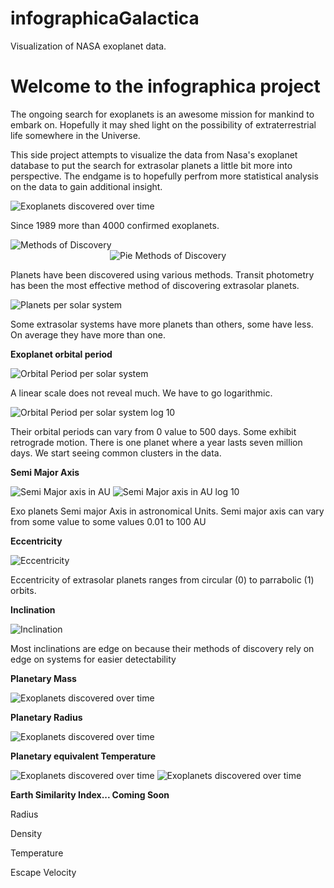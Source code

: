 # infographicaGalactica
Visualization of NASA exoplanet data.

<html>
  <h1> Welcome to the infographica project </h1>
  <p>The ongoing search for exoplanets is an awesome  mission for mankind to embark on. Hopefully it may shed light on the possibility of extraterrestrial life somewhere in the Universe.</p>
  <p>This side project attempts to visualize the data from Nasa's exoplanet database to put the search for extrasolar planets a little bit more into perspective. The endgame is to hopefully perfrom more statistical analysis on the data to gain additional insight.</p>
  
  <img src="/Vissies/t01DiscoveryOfExoplanetsOverTime.png" alt="Exoplanets discovered over time">
  
   <p>Since 1989 more than 4000 confirmed exoplanets.</p>
  
  <img src="/Vissies/Methods_of_discovery.png" alt="Methods of Discovery">
  <center>
  <img src="/Vissies/pie_Methods_of_discovery.png" alt="Pie Methods of Discovery">
  </center>

  <p>Planets have been discovered using various methods. Transit photometry has been the most effective method of discovering extrasolar planets.</p>
  
  <img src="/Vissies/Planets_per_solar_system.png" alt="Planets per solar system">
   <p>Some extrasolar systems have more planets than others, some have less. On average they have more than one.</p>
   
   <p><b>Exoplanet orbital period</b></p>

  <img src="/Vissies/orbital_period.png" alt="Orbital Period per solar system">
  <p>A linear scale does not reveal much. We have to go logarithmic.</p>
  <img src="/Vissies/sorted_orbital_period_log10.png" alt="Orbital Period per solar system log 10">
  
   <p>Their orbital periods can vary from 0 value to 500 days. Some exhibit retrograde motion. There is one planet where a year lasts seven million days. We start seeing common clusters in the data.</p>
   
  <p><b>Semi Major Axis</b></p>
   
  <img src="/Vissies/pl_Semi_maj_axis_AU.png" alt="Semi Major axis in AU">
  <img src="/Vissies/pl_Semi_maj_axis_AU_log10.png" alt="Semi Major axis in AU log 10">
  
   <p>Exo planets Semi major Axis in astronomical Units. Semi major axis can vary from some value to some values 0.01 to 100 AU</p>
   
  <p><b>Eccentricity</b></p>
   
  <img src="/Vissies/orbital_eccentricity.png" alt="Eccentricity">
  
   <p>Eccentricity of extrasolar planets ranges from circular (0) to parrabolic (1) orbits.</p>

  <p><b>Inclination</b></p>
   <img src="/Vissies/orbital_inclination.png" alt="Inclination">
   
  <p>Most inclinations are edge on because their methods of discovery rely on edge on systems for easier detectability</p>
     
  <p><b>Planetary Mass</b></p>
  
  <img src="/Vissies/planet_mass_measure_log10.png" alt="Exoplanets discovered over time">  
  
  <p><b>Planetary Radius</b></p>
  
  <img src="/Vissies/planet_Radii_Jupiter_Radii_log_10.png" alt="Exoplanets discovered over time">
  
  <p><b>Planetary equivalent Temperature</b></p>
  
  <img src="/Vissies/planet_equilibrium_temperature.png" alt="Exoplanets discovered over time">
  <img src="/Vissies/planet_equilibrium_temperature_sorted.png" alt="Exoplanets discovered over time">
  
  <p><b>Earth Similarity Index... Coming Soon</b></p>
  <p>Radius</p>
  <p>Density</p>
  <p>Temperature</p>
  <p>Escape Velocity</p>
  
</html>

